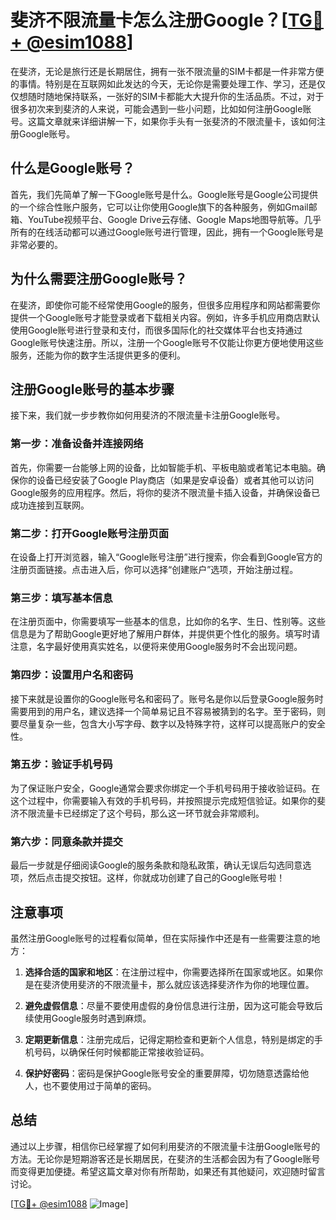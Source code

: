 # 斐济不限流量卡怎么注册Google？[[TG💪+ @esim1088](https://t.me/s/esim1088)]

在斐济，无论是旅行还是长期居住，拥有一张不限流量的SIM卡都是一件非常方便的事情。特别是在互联网如此发达的今天，无论你是需要处理工作、学习，还是仅仅想随时随地保持联系，一张好的SIM卡都能大大提升你的生活品质。不过，对于很多初次来到斐济的人来说，可能会遇到一些小问题，比如如何注册Google账号。这篇文章就来详细讲解一下，如果你手头有一张斐济的不限流量卡，该如何注册Google账号。

## 什么是Google账号？

首先，我们先简单了解一下Google账号是什么。Google账号是Google公司提供的一个综合性账户服务，它可以让你使用Google旗下的各种服务，例如Gmail邮箱、YouTube视频平台、Google Drive云存储、Google Maps地图导航等。几乎所有的在线活动都可以通过Google账号进行管理，因此，拥有一个Google账号是非常必要的。

## 为什么需要注册Google账号？

在斐济，即使你可能不经常使用Google的服务，但很多应用程序和网站都需要你提供一个Google账号才能登录或者下载相关内容。例如，许多手机应用商店默认使用Google账号进行登录和支付，而很多国际化的社交媒体平台也支持通过Google账号快速注册。所以，注册一个Google账号不仅能让你更方便地使用这些服务，还能为你的数字生活提供更多的便利。

## 注册Google账号的基本步骤

接下来，我们就一步步教你如何用斐济的不限流量卡注册Google账号。

### 第一步：准备设备并连接网络

首先，你需要一台能够上网的设备，比如智能手机、平板电脑或者笔记本电脑。确保你的设备已经安装了Google Play商店（如果是安卓设备）或者其他可以访问Google服务的应用程序。然后，将你的斐济不限流量卡插入设备，并确保设备已成功连接到互联网。

### 第二步：打开Google账号注册页面

在设备上打开浏览器，输入“Google账号注册”进行搜索，你会看到Google官方的注册页面链接。点击进入后，你可以选择“创建账户”选项，开始注册过程。

### 第三步：填写基本信息

在注册页面中，你需要填写一些基本的信息，比如你的名字、生日、性别等。这些信息是为了帮助Google更好地了解用户群体，并提供更个性化的服务。填写时请注意，名字最好使用真实姓名，以便将来使用Google服务时不会出现问题。

### 第四步：设置用户名和密码

接下来就是设置你的Google账号名和密码了。账号名是你以后登录Google服务时需要用到的用户名，建议选择一个简单易记且不容易被猜到的名字。至于密码，则要尽量复杂一些，包含大小写字母、数字以及特殊字符，这样可以提高账户的安全性。

### 第五步：验证手机号码

为了保证账户安全，Google通常会要求你绑定一个手机号码用于接收验证码。在这个过程中，你需要输入有效的手机号码，并按照提示完成短信验证。如果你的斐济不限流量卡已经绑定了这个号码，那么这一环节就会非常顺利。

### 第六步：同意条款并提交

最后一步就是仔细阅读Google的服务条款和隐私政策，确认无误后勾选同意选项，然后点击提交按钮。这样，你就成功创建了自己的Google账号啦！

## 注意事项

虽然注册Google账号的过程看似简单，但在实际操作中还是有一些需要注意的地方：

1. **选择合适的国家和地区**：在注册过程中，你需要选择所在国家或地区。如果你是在斐济使用斐济的不限流量卡，那么就应该选择斐济作为你的地理位置。
   
2. **避免虚假信息**：尽量不要使用虚假的身份信息进行注册，因为这可能会导致后续使用Google服务时遇到麻烦。

3. **定期更新信息**：注册完成后，记得定期检查和更新个人信息，特别是绑定的手机号码，以确保任何时候都能正常接收验证码。

4. **保护好密码**：密码是保护Google账号安全的重要屏障，切勿随意透露给他人，也不要使用过于简单的密码。

## 总结

通过以上步骤，相信你已经掌握了如何利用斐济的不限流量卡注册Google账号的方法。无论你是短期游客还是长期居民，在斐济的生活都会因为有了Google账号而变得更加便捷。希望这篇文章对你有所帮助，如果还有其他疑问，欢迎随时留言讨论。

[[TG💪+ @esim1088](https://t.me/s/esim1088) ![Image](https://i.postimg.cc/4NQfJmqS/Snipaste-2025-05-13-00-14-12.png)]